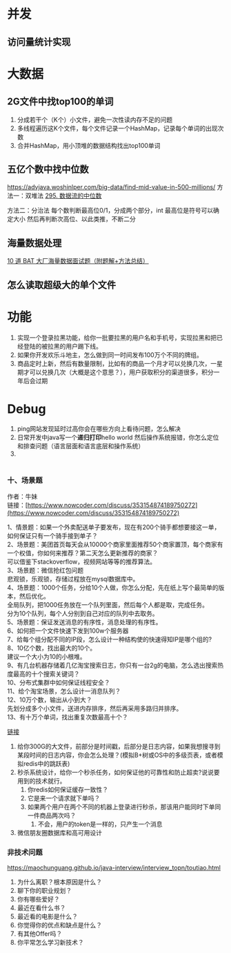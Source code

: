 # 并发
## 访问量统计实现

# 大数据
## 2G文件中找top100的单词
1. 分成若干个（K个）小文件，避免一次性读内存不足的问题
2. 多线程遍历这K个文件，每个文件记录一个HashMap，记录每个单词的出现次数
3. 合并HashMap，用小顶堆的数据结构找出top100单词

## 五亿个数中找中位数
https://advjava.woshinlper.com/big-data/find-mid-value-in-500-millions/
方法一：双堆法
[295. 数据流的中位数](https://leetcode.cn/problems/find-median-from-data-stream/)

方法二：分治法
每个数判断最高位0/1，分成两个部分，int 最高位是符号可以确定大小
然后再判断次高位、以此类推，不断二分


## 海量数据处理
[10 道 BAT 大厂海量数据面试题（附题解+方法总结）](https://mp.weixin.qq.com/s?__biz=MzIxNjA5ODQ0OQ==&amp;mid=2654701402&amp;idx=1&amp;sn=913c44e7fe795c20393078f7039fbd6a)


## 怎么读取超级大的单个文件


# 功能
1. 实现一个登录拉黑功能，给你一批要拉黑的用户名和手机号，实现拉黑和把已经登陆的被拉黑的用户踢下线。
2. 如果你开发欢乐斗地主，怎么做到同一时间发布100万个不同的牌组。
3. 商品定时上新，然后有数量限制，比如有的商品一个月才可以兑换几次，一星期才可以兑换几次（大概是这个意思？），用户获取积分的渠道很多，积分一年后会过期


# Debug
1. ping网站发现延时过高你会在哪些方向上看待问题，怎么解决
2. 日常开发中java写一个**递归打印**hello world 然后操作系统报错，你怎么定位和排查问题（语言层面和语言底层和操作系统）
3. 


#
### 十、场景题
作者：牛妹  
链接：[https://www.nowcoder.com/discuss/353154874189750272](https://www.nowcoder.com/discuss/353154874189750272)

1、情景题：如果一个外卖配送单子要发布，现在有200个骑手都想要接这一单，如何保证只有一个骑手接到单子？  
2、场景题：美团首页每天会从10000个商家里面推荐50个商家置顶，每个商家有一个权值，你如何来推荐？第二天怎么更新推荐的商家？  
可以借鉴下stackoverflow，视频网站等等的推荐算法。  
3、场景题：微信抢红包问题  
悲观锁，乐观锁，存储过程放在mysql数据库中。  
4、场景题：1000个任务，分给10个人做，你怎么分配，先在纸上写个最简单的版本，然后优化。  
全局队列，把1000任务放在一个队列里面，然后每个人都是取，完成任务。  
分为10个队列，每个人分别到自己对应的队列中去取务。  
5、场景题：保证发送消息的有序性，消息处理的有序性。  
6、如何把一个文件快速下发到100w个服务器  
7、给每个组分配不同的IP段，怎么设计一种结构使的快速得知IP是哪个组的?  
8、10亿个数，找出最大的10个。  
建议一个大小为10的小根堆。  
9、有几台机器存储着几亿淘宝搜索日志，你只有一台2g的电脑，怎么选出搜索热度最高的十个搜索关键词？  
10、分布式集群中如何保证线程安全？  
11、给个淘宝场景，怎么设计一消息队列？  
12、10万个数，输出从小到大？  
先划分成多个小文件，送进内存排序，然后再采用多路归并排序。  
13、有十万个单词，找出重复次数最高十个？  


[链接](https://maochunguang.github.io/java-interview/interview_topn/toutiao.html#%E5%8F%A3%E8%BF%B0%E7%AE%97%E6%B3%95%E6%B1%87%E6%80%BB)
1. 给你300G的大文件，前部分是时间戳，后部分是日志内容，如果我想搜寻到某段时间的日志内容，你会怎么处理？(模拟B+树或OS中的多级页表，或者模拟redis中的跳跃表)
2. 秒杀系统设计，给你一个秒杀任务，如何保证他的可靠性和防止超卖?说说要用到的技术就行。
    1. 你redis如何保证缓存一致性？
    2. 它是来一个请求就下单吗？
    3. 如果两个用户在两个不同的机器上登录进行秒杀，那该用户能同时下单同一件商品两次吗？
	    1. 不会，用户的token是一样的，只产生一个消息
3. 微信朋友圈数据库和高可用设计
### 非技术问题
  https://maochunguang.github.io/java-interview/interview_topn/toutiao.html
  
1. 为什么离职？根本原因是什么？
2. 聊下你的职业规划？
3. 你有哪些爱好？
4. 最近在看什么书？
5. 最近看的电影是什么？
6. 你觉得你的优点和缺点是什么？
7. 有其他Offer吗？
8. 你平常怎么学习新技术？


